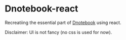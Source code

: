 # Dnotebook-react

Recreatiing the essential part of [Dnotebook](https://playnotebook.jsdata.org/) using react.

Disclaimer: UI is not fancy (no css is used for now).
